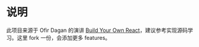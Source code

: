 # 说明

此项目来源于 Ofir Dagan 的演讲 [Build Your Own React](https://www.youtube.com/watch?v=RmAIwZeY0tk)，建议参考实现源码学习。这里 fork 一份，会添加更多 features。